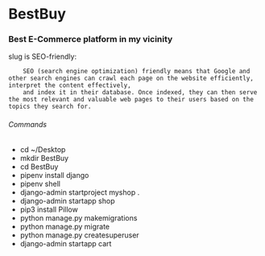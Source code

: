 # BestBuy

### Best E-Commerce platform in my vicinity

slug is SEO-friendly:

        SEO (search engine optimization) friendly means that Google and other search engines can crawl each page on the website efficiently, interpret the content effectively,
        and index it in their database. Once indexed, they can then serve the most relevant and valuable web pages to their users based on the topics they search for.

###### Commands

- cd ~/Desktop
- mkdir BestBuy
- cd BestBuy
- pipenv install django
- pipenv shell
- django-admin startproject myshop .
- django-admin startapp shop
- pip3 install Pillow
- python manage.py makemigrations
- python manage.py migrate
- python manage.py createsuperuser
- django-admin startapp cart